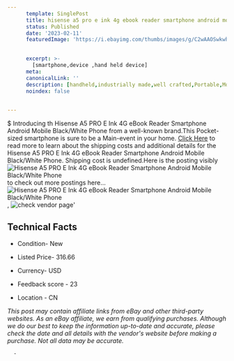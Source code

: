 ```yaml
---
      template: SinglePost
      title: hisense a5 pro e ink 4g ebook reader smartphone android mobile black white phone
      status: Published
      date: '2023-02-11'
      featuredImage: 'https://i.ebayimg.com/thumbs/images/g/C2wAAOSwkwhjKRp3/s-l225.jpg'
       

      excerpt: >-
        [smartphone,device ,hand held device]
      meta:
      canonicalLink: ''
      description: [handheld,industrially made,well crafted,Portable,Mobile,Compact,Convenient,Lightweight,Maneuverable,Man-portable,Miniature,Carriable,Hand-held,Light,Holdable,Transportable,Mobile device,Pocket-sized,On-the-go,Wireless,Cordless,Compact size,Convenient size, smartphone,device ,hand held device]
      noindex: false
      

---
```

$
      Introducing th Hisense A5 PRO E Ink 4G eBook Reader Smartphone Android Mobile Black/White Phone from a well-known brand.This Pocket-sized smartphone is sure to be a Main-event in your home. [Click Here](https://www.ebay.com/itm/175421872953?hash=item28d7f55b39%3Ag%3AC2wAAOSwkwhjKRp3&mkevt=1&mkcid=1&mkrid=711-53200-19255-0&campid=%253CePNCampaignId%253E&customid=%253CreferenceId%253E&toolid=10049) to read more to learn about the shipping costs and additional details for the Hisense A5 PRO E Ink 4G eBook Reader Smartphone Android Mobile Black/White Phone. Shipping cost is undefined.Here is the posting visibly ![Hisense A5 PRO E Ink 4G eBook Reader Smartphone Android Mobile Black/White Phone](https://i.ebayimg.com/thumbs/images/g/C2wAAOSwkwhjKRp3/s-l225.jpg) to check out more postings here... ![Hisense A5 PRO E Ink 4G eBook Reader Smartphone Android Mobile Black/White Phone](https://i.ebayimg.com/images/g/C2wAAOSwkwhjKRp3/s-l960.jpg), ![check vendor page](https://origin-galleryplus.ebayimg.com/ws/web/175421872953_2_0_1/225x225.jpg,https://origin-galleryplus.ebayimg.com/ws/web/175421872953_3_0_1/225x225.jpg,https://origin-galleryplus.ebayimg.com/ws/web/175421872953_4_0_1/225x225.jpg,https://origin-galleryplus.ebayimg.com/ws/web/175421872953_5_0_1/225x225.jpg,https://origin-galleryplus.ebayimg.com/ws/web/175421872953_6_0_1/225x225.jpg,https://origin-galleryplus.ebayimg.com/ws/web/175421872953_7_0_1/225x225.jpg,https://origin-galleryplus.ebayimg.com/ws/web/175421872953_8_0_1/225x225.jpg,https://origin-galleryplus.ebayimg.com/ws/web/175421872953_9_0_1/225x225.jpg,https://origin-galleryplus.ebayimg.com/ws/web/175421872953_10_0_1/225x225.jpg,https://origin-galleryplus.ebayimg.com/ws/web/175421872953_11_0_1/225x225.jpg,https://origin-galleryplus.ebayimg.com/ws/web/175421872953_12_0_1/225x225.jpg)'

      

 ## Technical Facts 



     
      

 - Condition- New 


      

 - Listed Price- 316.66 


      

 - Currency- USD 


      

 - Feedback score - 23 


      

 - Location - CN 


      
      

 *_This post may contain affiliate links from eBay and other third-party websites. As an eBay affiliate, we earn from qualifying purchases. Although we do our best to keep the information up-to-date and accurate, please check the date and all details with the vendor's website before making a purchase. Not all data may be accurate._*




      -

